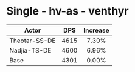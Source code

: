 # Single - hv-as - venthyr
| Actor | DPS | Increase |
|---|:---:|:---:|
|Theotar-SS-DE|4615|7.30%|
|Nadjia-TS-DE|4600|6.96%|
|Base|4301|0.00%|
